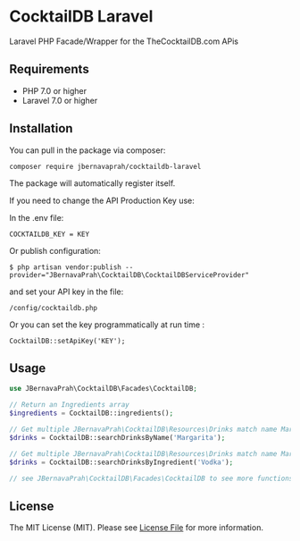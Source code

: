 CocktailDB Laravel
=========

Laravel PHP Facade/Wrapper for the TheCocktailDB.com APis

## Requirements

- PHP 7.0 or higher
- Laravel 7.0 or higher

## Installation

You can pull in the package via composer:
```
composer require jbernavaprah/cocktaildb-laravel
```
The package will automatically register itself.

If you need to change the API Production Key use:

In the .env file:
```
COCKTAILDB_KEY = KEY
```

Or publish configuration:
```
$ php artisan vendor:publish --provider="JBernavaPrah\CocktailDB\CocktailDBServiceProvider"
```
and set your API key in the file:
```
/config/cocktaildb.php
```

Or you can set the key programmatically at run time :
```
CocktailDB::setApiKey('KEY');
```

## Usage

```php
use JBernavaPrah\CocktailDB\Facades\CocktailDB;

// Return an Ingredients array
$ingredients = CocktailDB::ingredients();

// Get multiple JBernavaPrah\CocktailDB\Resources\Drinks match name Margaritas
$drinks = CocktailDB::searchDrinksByName('Margarita');

// Get multiple JBernavaPrah\CocktailDB\Resources\Drinks match name Margaritas
$drinks = CocktailDB::searchDrinksByIngredient('Vodka');

// see JBernavaPrah\CocktailDB\Facades\CocktailDB to see more functions...
```

## License

The MIT License (MIT). Please see [License File](LICENSE.md) for more information.